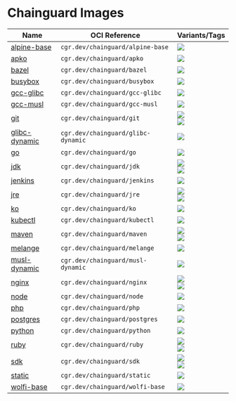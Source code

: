 # Chainguard Images

| Name | OCI Reference | Variants/Tags |
| ----- | ----- |  -------- |
| [alpine-base](./images/alpine-base) | `cgr.dev/chainguard/alpine-base` | [![](https://storage.googleapis.com/chainguard-images-build-outputs/badges/alpine-base.build.status.latest.svg)](https://registry-ui.chainguard.app/?image=cgr.dev/chainguard/alpine-base:latest) |
| [apko](./images/apko) | `cgr.dev/chainguard/apko` | [![](https://storage.googleapis.com/chainguard-images-build-outputs/badges/apko.build.status.latest.svg)](https://registry-ui.chainguard.app/?image=cgr.dev/chainguard/apko:latest) |
| [bazel](./images/bazel) | `cgr.dev/chainguard/bazel` | [![](https://storage.googleapis.com/chainguard-images-build-outputs/badges/bazel.build.status.experimental.svg)](https://registry-ui.chainguard.app/?image=cgr.dev/chainguard/bazel:experimental) |
| [busybox](./images/busybox) | `cgr.dev/chainguard/busybox` | [![](https://storage.googleapis.com/chainguard-images-build-outputs/badges/busybox.build.status.migration.svg)](https://registry-ui.chainguard.app/?image=cgr.dev/chainguard/busybox:migration) |
| [gcc-glibc](./images/gcc-glibc) | `cgr.dev/chainguard/gcc-glibc` | [![](https://storage.googleapis.com/chainguard-images-build-outputs/badges/gcc-glibc.build.status.migration.svg)](https://registry-ui.chainguard.app/?image=cgr.dev/chainguard/gcc-glibc:migration) |
| [gcc-musl](./images/gcc-musl) | `cgr.dev/chainguard/gcc-musl` | [![](https://storage.googleapis.com/chainguard-images-build-outputs/badges/gcc-musl.build.status.latest.svg)](https://registry-ui.chainguard.app/?image=cgr.dev/chainguard/gcc-musl:latest) |
| [git](./images/git) | `cgr.dev/chainguard/git` | [![](https://storage.googleapis.com/chainguard-images-build-outputs/badges/git.build.status.migration-nonroot.svg)](https://registry-ui.chainguard.app/?image=cgr.dev/chainguard/git:migration-nonroot)<br/>[![](https://storage.googleapis.com/chainguard-images-build-outputs/badges/git.build.status.migration-root.svg)](https://registry-ui.chainguard.app/?image=cgr.dev/chainguard/git:migration-root) |
| [glibc-dynamic](./images/glibc-dynamic) | `cgr.dev/chainguard/glibc-dynamic` | [![](https://storage.googleapis.com/chainguard-images-build-outputs/badges/glibc-dynamic.build.status.migration.svg)](https://registry-ui.chainguard.app/?image=cgr.dev/chainguard/glibc-dynamic:migration) |
| [go](./images/go) | `cgr.dev/chainguard/go` | [![](https://storage.googleapis.com/chainguard-images-build-outputs/badges/go.build.status.migration.svg)](https://registry-ui.chainguard.app/?image=cgr.dev/chainguard/go:migration) |
| [jdk](./images/jdk) | `cgr.dev/chainguard/jdk` | [![](https://storage.googleapis.com/chainguard-images-build-outputs/badges/jdk.build.status.openjdk-11.svg)](https://registry-ui.chainguard.app/?image=cgr.dev/chainguard/jdk:openjdk-11)<br/>[![](https://storage.googleapis.com/chainguard-images-build-outputs/badges/jdk.build.status.openjdk-17.svg)](https://registry-ui.chainguard.app/?image=cgr.dev/chainguard/jdk:openjdk-17) |
| [jenkins](./images/jenkins) | `cgr.dev/chainguard/jenkins` | [![](https://storage.googleapis.com/chainguard-images-build-outputs/badges/jenkins.build.status.experimental.svg)](https://registry-ui.chainguard.app/?image=cgr.dev/chainguard/jenkins:experimental) |
| [jre](./images/jre) | `cgr.dev/chainguard/jre` | [![](https://storage.googleapis.com/chainguard-images-build-outputs/badges/jre.build.status.openjdk-jre-11.svg)](https://registry-ui.chainguard.app/?image=cgr.dev/chainguard/jre:openjdk-jre-11)<br/>[![](https://storage.googleapis.com/chainguard-images-build-outputs/badges/jre.build.status.openjdk-jre-17.svg)](https://registry-ui.chainguard.app/?image=cgr.dev/chainguard/jre:openjdk-jre-17) |
| [ko](./images/ko) | `cgr.dev/chainguard/ko` | [![](https://storage.googleapis.com/chainguard-images-build-outputs/badges/ko.build.status.latest.svg)](https://registry-ui.chainguard.app/?image=cgr.dev/chainguard/ko:latest) |
| [kubectl](./images/kubectl) | `cgr.dev/chainguard/kubectl` | [![](https://storage.googleapis.com/chainguard-images-build-outputs/badges/kubectl.build.status.latest.svg)](https://registry-ui.chainguard.app/?image=cgr.dev/chainguard/kubectl:latest) |
| [maven](./images/maven) | `cgr.dev/chainguard/maven` | [![](https://storage.googleapis.com/chainguard-images-build-outputs/badges/maven.build.status.openjdk-11.svg)](https://registry-ui.chainguard.app/?image=cgr.dev/chainguard/maven:openjdk-11)<br/>[![](https://storage.googleapis.com/chainguard-images-build-outputs/badges/maven.build.status.openjdk-17.svg)](https://registry-ui.chainguard.app/?image=cgr.dev/chainguard/maven:openjdk-17) |
| [melange](./images/melange) | `cgr.dev/chainguard/melange` | [![](https://storage.googleapis.com/chainguard-images-build-outputs/badges/melange.build.status.latest.svg)](https://registry-ui.chainguard.app/?image=cgr.dev/chainguard/melange:latest) |
| [musl-dynamic](./images/musl-dynamic) | `cgr.dev/chainguard/musl-dynamic` | [![](https://storage.googleapis.com/chainguard-images-build-outputs/badges/musl-dynamic.build.status.latest.svg)](https://registry-ui.chainguard.app/?image=cgr.dev/chainguard/musl-dynamic:latest) |
| [nginx](./images/nginx) | `cgr.dev/chainguard/nginx` | [![](https://storage.googleapis.com/chainguard-images-build-outputs/badges/nginx.build.status.latest.svg)](https://registry-ui.chainguard.app/?image=cgr.dev/chainguard/nginx:latest)<br/>[![](https://storage.googleapis.com/chainguard-images-build-outputs/badges/nginx.build.status.stable.svg)](https://registry-ui.chainguard.app/?image=cgr.dev/chainguard/nginx:stable) |
| [node](./images/node) | `cgr.dev/chainguard/node` | [![](https://storage.googleapis.com/chainguard-images-build-outputs/badges/node.build.status.latest.svg)](https://registry-ui.chainguard.app/?image=cgr.dev/chainguard/node:latest) |
| [php](./images/php) | `cgr.dev/chainguard/php` | [![](https://storage.googleapis.com/chainguard-images-build-outputs/badges/php.build.status.latest.svg)](https://registry-ui.chainguard.app/?image=cgr.dev/chainguard/php:latest) |
| [postgres](./images/postgres) | `cgr.dev/chainguard/postgres` | [![](https://storage.googleapis.com/chainguard-images-build-outputs/badges/postgres.build.status.15.svg)](https://registry-ui.chainguard.app/?image=cgr.dev/chainguard/postgres:15) |
| [python](./images/python) | `cgr.dev/chainguard/python` | [![](https://storage.googleapis.com/chainguard-images-build-outputs/badges/python.build.status.migration.svg)](https://registry-ui.chainguard.app/?image=cgr.dev/chainguard/python:migration) |
| [ruby](./images/ruby) | `cgr.dev/chainguard/ruby` | [![](https://storage.googleapis.com/chainguard-images-build-outputs/badges/ruby.build.status.migration-30.svg)](https://registry-ui.chainguard.app/?image=cgr.dev/chainguard/ruby:migration-30)<br/>[![](https://storage.googleapis.com/chainguard-images-build-outputs/badges/ruby.build.status.migration-31.svg)](https://registry-ui.chainguard.app/?image=cgr.dev/chainguard/ruby:migration-31) |
| [sdk](./images/sdk) | `cgr.dev/chainguard/sdk` | [![](https://storage.googleapis.com/chainguard-images-build-outputs/badges/sdk.build.status.latest.svg)](https://registry-ui.chainguard.app/?image=cgr.dev/chainguard/sdk:latest)<br/>[![](https://storage.googleapis.com/chainguard-images-build-outputs/badges/sdk.build.status.wolfi.svg)](https://registry-ui.chainguard.app/?image=cgr.dev/chainguard/sdk:wolfi) |
| [static](./images/static) | `cgr.dev/chainguard/static` | [![](https://storage.googleapis.com/chainguard-images-build-outputs/badges/static.build.status.migration.svg)](https://registry-ui.chainguard.app/?image=cgr.dev/chainguard/static:migration) |
| [wolfi-base](./images/wolfi-base) | `cgr.dev/chainguard/wolfi-base` | [![](https://storage.googleapis.com/chainguard-images-build-outputs/badges/wolfi-base.build.status.migration.svg)](https://registry-ui.chainguard.app/?image=cgr.dev/chainguard/wolfi-base:migration) |
